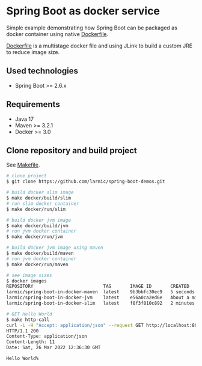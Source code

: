# Spring Boot as docker service

Simple example demonstrating how Spring Boot can be packaged as docker container 
using native [Dockerfile](src/main/docker/Dockerfile-slim).

[Dockerfile](src/main/docker/Dockerfile-slim) is a multistage docker file and using JLink to build a custom JRE to reduce image size.

## Used technologies

* Spring Boot >= 2.6.x

## Requirements

* Java 17
* Maven >= 3.2.1 
* Docker >= 3.0

## Clone repository and build project

See [Makefile](Makefile).

```sh
# clone project
$ git clone https://github.com/larmic/spring-boot-demos.git

# build docker slim image
$ make docker/build/slim
# run slim docker container
$ make docker/run/slim

# build docker jvm image
$ make docker/build/jvm
# run jvm docker container
$ make docker/run/jvm

# build docker jvm image using maven
$ make docker/build/maven
# run jvm docker container
$ make docker/run/maven

# see image sizes
$ docker images
REPOSITORY                          TAG       IMAGE ID       CREATED              SIZE
larmic/spring-boot-in-docker-maven  latest    9b3bbfc30ec9   5 seconds ago        477MB
larmic/spring-boot-in-docker-jvm    latest    e56a0ca2ed6e   About a minute ago   477MB
larmic/spring-boot-in-docker-slim   latest    f8f3f810c892   2 minutes ago        154MB

# GET Hello World
$ make http-call
curl -i -H "Accept: application/json" --request GET http://localhost:8080/
HTTP/1.1 200 
Content-Type: application/json
Content-Length: 11
Date: Sat, 26 Mar 2022 12:36:30 GMT

Hello World%   
```
